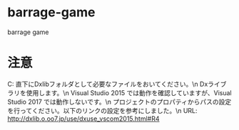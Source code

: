 # barrage-game
barrage game

# 注意
C: 直下にDxlibフォルダとして必要なファイルをおいてください。\n
Dxライブラリを使用します。\n
Visual Studio 2015 では動作を確認していますが、Visual Studio 2017 では動作しないです。\n
プロジェクトのプロパティからパスの設定を行ってください。以下のリンクの設定を参考にしました。\n
URL: http://dxlib.o.oo7.jp/use/dxuse_vscom2015.html#R4
